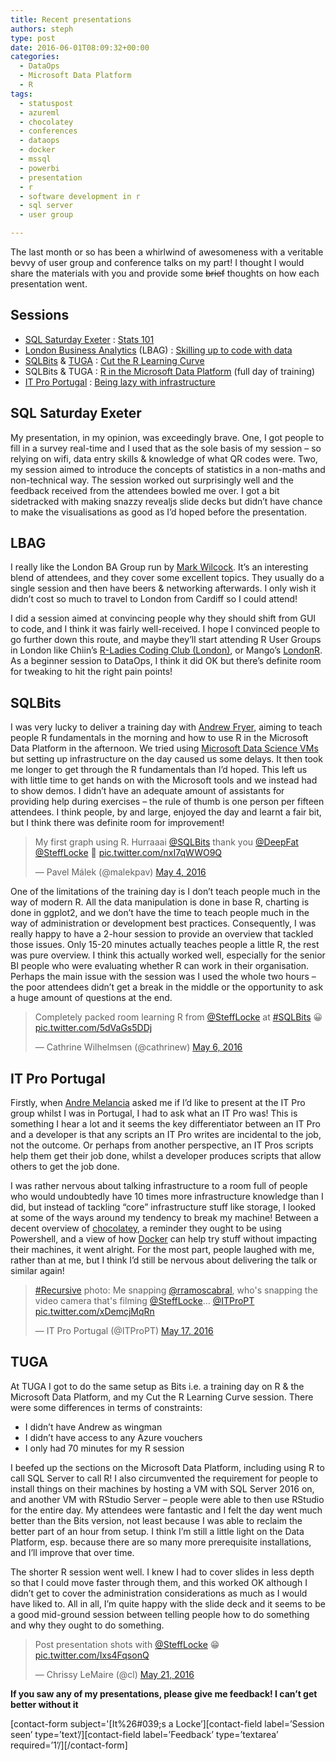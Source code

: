 ```yaml
---
title: Recent presentations
authors: steph
type: post
date: 2016-06-01T08:09:32+00:00
categories:
  - DataOps
  - Microsoft Data Platform
  - R
tags:
  - statuspost
  - azureml
  - chocolatey
  - conferences
  - dataops
  - docker
  - mssql
  - powerbi
  - presentation
  - r
  - software development in r
  - sql server
  - user group

---
```

The last month or so has been a whirlwind of awesomeness with a veritable bevvy of user group and conference talks on my part! I thought I would share the materials with you and provide some <del>brief</del> thoughts on how each presentation went.

## Sessions

  * [SQL Saturday Exeter][1] : [Stats 101][2]
  * [London Business Analytics][3] (LBAG) : [Skilling up to code with data][4]
  * [SQLBits][5] & [TUGA][6] : [Cut the R Learning Curve][7]
  * SQLBits & TUGA : [R in the Microsoft Data Platform][8] (full day of training)
  * [IT Pro Portugal][9] : [Being lazy with infrastructure][10]

## SQL Saturday Exeter

My presentation, in my opinion, was exceedingly brave. One, I got people to fill in a survey real-time and I used that as the sole basis of my session &#8211; so relying on wifi, data entry skills & knowledge of what QR codes were. Two, my session aimed to introduce the concepts of statistics in a non-maths and non-technical way. The session worked out surprisingly well and the feedback received from the attendees bowled me over. I got a bit sidetracked with making snazzy revealjs slide decks but didn&#8217;t have chance to make the visualisations as good as I&#8217;d hoped before the presentation.

## LBAG

I really like the London BA Group run by [Mark Wilcock][11]. It&#8217;s an interesting blend of attendees, and they cover some excellent topics. They usually do a single session and then have beers & networking afterwards. I only wish it didn&#8217;t cost so much to travel to London from Cardiff so I could attend!

I did a session aimed at convincing people why they should shift from GUI to code, and I think it was fairly well-received. I hope I convinced people to go further down this route, and maybe they&#8217;ll start attending R User Groups in London like Chiin&#8217;s [R-Ladies Coding Club (London)][12], or Mango&#8217;s [LondonR][13]. As a beginner session to DataOps, I think it did OK but there&#8217;s definite room for tweaking to hit the right pain points!

## SQLBits

I was very lucky to deliver a training day with [Andrew Fryer][14], aiming to teach people R fundamentals in the morning and how to use R in the Microsoft Data Platform in the afternoon. We tried using [Microsoft Data Science VMs][15] but setting up infrastructure on the day caused us some delays. It then took me longer to get through the R fundamentals than I&#8217;d hoped. This left us with little time to get hands on with the Microsoft tools and we instead had to show demos. I didn&#8217;t have an adequate amount of assistants for providing help during exercises &#8211; the rule of thumb is one person per fifteen attendees. I think people, by and large, enjoyed the day and learnt a fair bit, but I think there was definite room for improvement!

<blockquote class="twitter-tweet" data-width="525">
  <p lang="en" dir="ltr">
    My first graph using R. Hurraaai <a href="https://twitter.com/SQLBits">@SQLBits</a> thank you <a href="https://twitter.com/DeepFat">@DeepFat</a> <a href="https://twitter.com/SteffLocke">@SteffLocke</a> 🙂 <a href="https://t.co/nxI7qWWO9Q">pic.twitter.com/nxI7qWWO9Q</a>
  </p>
  
  <p>
    &mdash; Pavel Málek (@malekpav) <a href="https://twitter.com/malekpav/status/727863982531448833">May 4, 2016</a>
  </p>
</blockquote>



One of the limitations of the training day is I don&#8217;t teach people much in the way of modern R. All the data manipulation is done in base R, charting is done in ggplot2, and we don&#8217;t have the time to teach people much in the way of administration or development best practices. Consequently, I was really happy to have a 2-hour session to provide an overview that tackled those issues. Only 15-20 minutes actually teaches people a little R, the rest was pure overview. I think this actually worked well, especially for the senior BI people who were evaluating whether R can work in their organisation. Perhaps the main issue with the session was I used the whole two hours &#8211; the poor attendees didn&#8217;t get a break in the middle or the opportunity to ask a huge amount of questions at the end.

<blockquote class="twitter-tweet" data-width="525">
  <p lang="en" dir="ltr">
    Completely packed room learning R from <a href="https://twitter.com/SteffLocke">@SteffLocke</a> at <a href="https://twitter.com/hashtag/SQLBits?src=hash">#SQLBits</a> 😀 <a href="https://t.co/5dVaGs5DDj">pic.twitter.com/5dVaGs5DDj</a>
  </p>
  
  <p>
    &mdash; Cathrine Wilhelmsen (@cathrinew) <a href="https://twitter.com/cathrinew/status/728538685449359360">May 6, 2016</a>
  </p>
</blockquote>



## IT Pro Portugal

Firstly, when [Andre Melancia][16] asked me if I&#8217;d like to present at the IT Pro group whilst I was in Portugal, I had to ask what an IT Pro was! This is something I hear a lot and it seems the key differentiator between an IT Pro and a developer is that any scripts an IT Pro writes are incidental to the job, not the outcome. Or perhaps from another perspective, an IT Pros scripts help them get their job done, whilst a developer produces scripts that allow others to get the job done.

I was rather nervous about talking infrastructure to a room full of people who would undoubtedly have 10 times more infrastructure knowledge than I did, but instead of tackling &#8220;core&#8221; infrastructure stuff like storage, I looked at some of the ways around my tendency to break my machine! Between a decent overview of [chocolatey][17], a reminder they ought to be using Powershell, and a view of how [Docker][18] can help try stuff without impacting their machines, it went alright. For the most part, people laughed with me, rather than at me, but I think I&#8217;d still be nervous about delivering the talk or similar again!

<blockquote class="twitter-tweet" data-width="525">
  <p lang="en" dir="ltr">
    <a href="https://twitter.com/hashtag/Recursive?src=hash">#Recursive</a> photo: Me snapping <a href="https://twitter.com/rramoscabral">@rramoscabral</a>, who's snapping the video camera that's filming <a href="https://twitter.com/SteffLocke">@SteffLocke</a>&#8230; <a href="https://twitter.com/ITProPT">@ITProPT</a> <a href="https://t.co/xDemcjMqRn">pic.twitter.com/xDemcjMqRn</a>
  </p>
  
  <p>
    &mdash; IT Pro Portugal (@ITProPT) <a href="https://twitter.com/ITProPT/status/732701486371745793">May 17, 2016</a>
  </p>
</blockquote>



## TUGA

At TUGA I got to do the same setup as Bits i.e. a training day on R & the Microsoft Data Platform, and my Cut the R Learning Curve session. There were some differences in terms of constraints:

  * I didn&#8217;t have Andrew as wingman
  * I didn&#8217;t have access to any Azure vouchers
  * I only had 70 minutes for my R session

I beefed up the sections on the Microsoft Data Platform, including using R to call SQL Server to call R! I also circumvented the requirement for people to install things on their machines by hosting a VM with SQL Server 2016 on, and another VM with RStudio Server &#8211; people were able to then use RStudio for the entire day. My attendees were fantastic and I felt the day went much better than the Bits version, not least because I was able to reclaim the better part of an hour from setup. I think I&#8217;m still a little light on the Data Platform, esp. because there are so many more prerequisite installations, and I&#8217;ll improve that over time.

The shorter R session went well. I knew I had to cover slides in less depth so that I could move faster through them, and this worked OK although I didn&#8217;t get to cover the administration considerations as much as I would have liked to. All in all, I&#8217;m quite happy with the slide deck and it seems to be a good mid-ground session between telling people how to do something and why they ought to do something.

<blockquote class="twitter-tweet" data-width="525">
  <p lang="en" dir="ltr">
    Post presentation shots with <a href="https://twitter.com/SteffLocke">@SteffLocke</a> 😁 <a href="https://t.co/Ixs4FqsonQ">pic.twitter.com/Ixs4FqsonQ</a>
  </p>
  
  <p>
    &mdash; Chrissy LeMaire (@cl) <a href="https://twitter.com/cl/status/734104820953534464">May 21, 2016</a>
  </p>
</blockquote>



**If you saw any of my presentations, please give me feedback! I can&#8217;t get better without it**
   
\[contact-form subject='[It%26#039;s a Locke&#8217;\]\[contact-field label=&#8217;Session seen&#8217; type=&#8217;text&#8217;/\]\[contact-field label=&#8217;Feedback&#8217; type=&#8217;textarea&#8217; required=&#8217;1&#8217;/\]\[/contact-form\]

 [1]: http://www.sqlsaturday.com/496/eventhome.aspx
 [2]: http://stephlocke.github.io/Rtraining/stats101.html
 [3]: http://www.meetup.com/London-Business-Analytics-Group/
 [4]: http://stephlocke.github.io/Rtraining/skillinguptocodewithdata.html
 [5]: http://sqlbits.com/
 [6]: http://tugait.pt/
 [7]: http://stephlocke.github.io/Rtraining/RLearningCurve.html
 [8]: http://stephlocke.github.io/RMSFTDP/
 [9]: https://www.facebook.com/ITProPortugal/
 [10]: http://stephlocke.github.io/Rtraining/lazyinfrastructure.html
 [11]: https://www.linkedin.com/in/zomalex
 [12]: http://www.meetup.com/R-Ladies-Coding-Club-London/
 [13]: http://www.londonr.org/
 [14]: https://twitter.com/deepfat
 [15]: https://azure.microsoft.com/en-gb/documentation/articles/machine-learning-data-science-provision-vm/
 [16]: https://twitter.com/AndyPT
 [17]: https://chocolatey.org/
 [18]: http://docker.com/